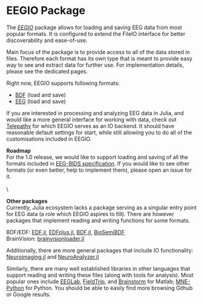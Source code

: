# EEGIO Package

The [*EEGIO*](https://github.com/Telepathy-Software/EEGIO.jl) package allows for loading and saving EEG data from most popular formats. It is configured to extend the FileIO interface for better discoverability and ease-of-use.

Main focus of the package is to provide access to all of the data stored in files. Therefore each format has its own type that is meant to provide easy way to see and extract data for further use. For implementation details, please see the dedicated pages.

Right now, EEGIO supports following formats:
- [BDF](@ref) (load and save)
- [EEG](@ref) (load and save)

If you are interested in processing and analyzing EEG data in Julia, and would like a more general interface for working with data, check out [Telepathy](https://github.com/Telepathy-Software/Telepathy.jl) for which EEGIO serves as an IO backend. It should have reasonable default settings for start, while still allowing you to do all of the customisations included in EEGIO.

**Roadmap**\
For the 1.0 release, we would like to support loading and saving of all the formats included in [EEG-BIDS specification](https://bids-specification.readthedocs.io/en/stable/04-modality-specific-files/03-electroencephalography.html).
If you would like to see other formats (or even better, help to implement them), please open an issue for it.\
\
\

**Other packages**\
Currently, Julia ecosystem lacks a package serving as a singular entry point for EEG data (a role which EEGIO aspires to fill). There are however packages that implement reading and writing functions for some formats.

BDF/EDF: [EDF.jl](https://github.com/beacon-biosignals/EDF.jl), [EDFplus.jl](https://github.com/wherrera10/EDFPlus.jl), [BDF.jl](https://github.com/sam81/BDF.jl), [BioSemiBDF](https://github.com/igmmgi/BioSemiBDF)\
BrainVision: [brainvisionloader.jl](https://github.com/agricolab/brainvisionloader.jl)

Additionally, there are more general packages that include IO functionality:\
[Neuroimaging.jl](https://github.com/rob-luke/Neuroimaging.jl) and [NeuroAnalyzer.jl](https://codeberg.org/AdamWysokinski/NeuroAnalyzer.jl)

Similarly, there are many well established libraries in other languages that support reading and writing these files (along with tools for analysis). Most popular ones include [EEGLab](https://sccn.ucsd.edu/eeglab/index.php), [FieldTrip](https://www.fieldtriptoolbox.org/), and [Brainstorm](https://neuroimage.usc.edu/brainstorm/Introduction) for Matlab; [MNE-Python](https://mne.tools/stable/index.html) for Python. You should be able to easily find more browsing Github or Google results.